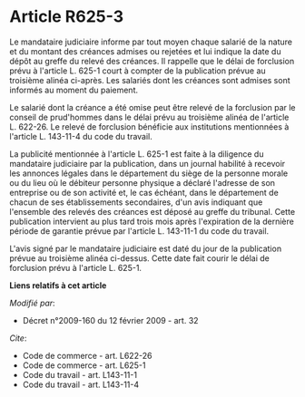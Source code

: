 # Article R625-3

Le mandataire judiciaire informe par tout moyen chaque salarié de la nature et du montant des créances admises ou rejetées et
lui indique la date du dépôt au greffe du relevé des créances. Il rappelle que le délai de forclusion prévu à l'article L.
625-1 court à compter de la publication prévue au troisième alinéa ci-après. Les salariés dont les créances sont admises sont
informés au moment du paiement. 

Le salarié dont la créance a été omise peut être relevé de la forclusion par le conseil de prud'hommes dans le délai prévu au
troisième alinéa de l'article L. 622-26. Le relevé de forclusion bénéficie aux institutions mentionnées à l'article L.
143-11-4 du code du travail. 

La publicité mentionnée à l'article L. 625-1 est faite à la diligence du mandataire judiciaire par la publication, dans un
journal habilité à recevoir les annonces légales dans le département du siège de la personne morale ou du lieu où le débiteur
personne physique a déclaré l'adresse de son entreprise ou de son activité et, le cas échéant, dans le département de chacun
de ses établissements secondaires, d'un avis indiquant que l'ensemble des relevés des créances est déposé au greffe du
tribunal. Cette publication intervient au plus tard trois mois après l'expiration de la dernière période de garantie prévue
par l'article L. 143-11-1 du code du travail.

L'avis signé par le mandataire judiciaire est daté du jour de la publication prévue au troisième alinéa ci-dessus. Cette date
fait courir le délai de forclusion prévu à l'article L. 625-1.

**Liens relatifs à cet article**

_Modifié par_:

  - Décret n°2009-160 du 12 février 2009 - art. 32

_Cite_:

  - Code de commerce - art. L622-26
  - Code de commerce - art. L625-1
  - Code du travail - art. L143-11-1
  - Code du travail - art. L143-11-4
